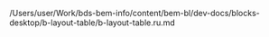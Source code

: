 /Users/user/Work/bds-bem-info/content/bem-bl/dev-docs/blocks-desktop/b-layout-table/b-layout-table.ru.md